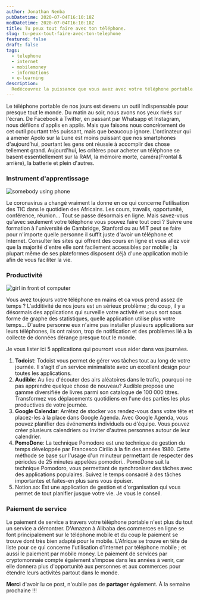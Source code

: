 ```yaml
---
author: Jonathan Nenba
pubDatetime: 2020-07-04T16:10:18Z
modDatetime: 2020-07-04T16:10:18Z
title: Tu peux tout faire avec ton téléphone.
slug: tu-peux-tout-faire-avec-ton-telephone
featured: false
draft: false
tags:
  - telephone
  - internet
  - mobilemoney
  - informations
  - e-learning
description:
  Redécouvrez la puissance que vous avez avec votre téléphone portable.
---
```


Le téléphone portable de nos jours est devenu un outil indispensable pour presque tout le monde. Du matin au soir, nous avons nos yeux rivés sur l'écran. De Facebook à Twitter, en passant par Whatsapp et Instagram, nous défilons d'applis en applis. Mais que faisons nous concrètement de cet outil pourtant très puissant, mais que beaucoup ignore. L'ordinateur qui a amener Apolo sur la Lune est moins puissant que nos smartphones d'aujourd’hui, pourtant les gens ont réussie à accomplir des chose tellement grand. Aujourd'hui, les critères pour acheter un téléphone se basent essentiellement sur la RAM, la mémoire morte, caméra(Frontal & arrière), la batterie et plein d'autres.

### Instrument d'apprentissage
![somebody using phone](https://weetracker.com/wp-content/uploads/2020/02/FBEk9kqTURBXy84ZjM1MjY3YmE3MDliZDgwNmE5NDRkYmQxNTVjZTcxYS5qcGVnkpUDABnNAyrNAceVAs0DBwDDw4KhMAGhMQE.jpeg)

Le coronavirus a changé vraiment la donne en ce qui concerne l'utilisation des TIC dans le quotidien des Africains. Les cours, travails, opportunité, conférence, réunion... Tout se passe désormais en ligne. Mais savez-vous qu'avec seulement votre téléphone vous pouvez faire tout ceci ? Suivre une formation à l'université de Cambridge, Stanford ou au MIT peut se faire pour n'importe quelle personne il suffit juste d'avoir un téléphone et Internet.  Consulter les sites qui offrent des cours en ligne et vous allez voir que la majorité d'entre elle sont facilement accessibles par mobile ; la plupart même de ses plateformes disposent déjà d'une application mobile afin de vous faciliter la vie.

### Productivité

![girl in front of computer](https://i0.wp.com/post.healthline.com/wp-content/uploads/2019/10/Young-businesswoman-drinking-coffee-while-sitting-at-desk-in-small-creative-office-1296x728-header-1296x728.jpg?w=1155&h=1528)

Vous avez toujours votre téléphone en mains et ca vous prend assez de temps ? L'additivité de nos jours est un sérieux problème ; du coup, il y a désormais des applications qui surveille votre activité et vous sort sous forme de graphe des statistiques, quelle application utilise plus votre temps...
D'autre personne eux n'aime pas installer plusieurs applications sur leurs téléphones, ils ont raison, trop de notification et des problèmes lié a la collecte de données dérange presque tout le monde.

Je vous lister ici 5 applications qui pourront vous aider dans vos journées.
1. **Todoist**: Todoist vous permet de gérer vos tâches tout au long de votre journée. Il s'agit d'un service minimaliste avec un excellent design pour toutes les applications.
2. **Audible**: Au lieu d'écouter des airs aléatoires dans le trafic, pourquoi ne pas apprendre quelque chose de nouveau? Audible propose une gamme diversifiée de livres parmi son catalogue de 100 000 titres. Transformez vos déplacements quotidiens en l'une des parties les plus productives de votre journée.
3. **Google Calendar**: Arrêtez de stocker vos rendez-vous dans votre tête et placez-les à la place dans Google Agenda. Avec Google Agenda, vous pouvez planifier des événements individuels ou d'équipe. Vous pouvez créer plusieurs calendriers ou inviter d'autres personnes autour de leur calendrier.
4. **PomoDone**: La technique Pomodoro est une technique de gestion du temps développée par Francesco Cirillo à la fin des années 1980. Cette méthode se base sur l'usage d'un minuteur permettant de respecter des périodes de 25 minutes appelées pomodori.. PomoDone suit la technique Pomodoro, vous permettant de synchroniser des tâches avec des applications populaires. Suivez le temps consacré à des tâches importantes et faites-en plus sans vous épuiser.
5. Notion.so: Est une application de gestion et d'organisation qui vous permet de tout planifier jusque votre vie. Je vous le conseil.

### Paiement de service

Le paiement de service a travers votre téléphone portable n'est plus du tout un service a démontrer. D'Amazon à Alibaba des commerces en ligne se font principalement sur le téléphone mobile et du coup le paiement se trouve dont très bien adapté pour le mobile. L'Afrique se trouve en tête de liste pour ce qui concerne l'utilisation d'Internet par téléphone mobile ; et aussi le paiement par mobile money. Le paiement de services par cryptomonnaie compte également s'impose dans les années à venir, car elle donnera plus d'opportunité aux personnes et aux commerces pour étendre leurs activités partout dans le monde.

**Merci** d'avoir lu ce post, n'oublie pas de **partager** également. À la semaine prochaine !!!
